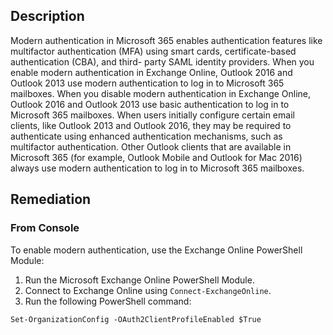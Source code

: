 ## Description

Modern authentication in Microsoft 365 enables authentication features like multifactor authentication (MFA) using smart cards, certificate-based authentication (CBA), and third- party SAML identity providers. When you enable modern authentication in Exchange Online, Outlook 2016 and Outlook 2013 use modern authentication to log in to Microsoft 365 mailboxes. When you disable modern authentication in Exchange Online, Outlook 2016 and Outlook 2013 use basic authentication to log in to Microsoft 365 mailboxes.
When users initially configure certain email clients, like Outlook 2013 and Outlook 2016, they may be required to authenticate using enhanced authentication mechanisms, such as multifactor authentication. Other Outlook clients that are available in Microsoft 365 (for example, Outlook Mobile and Outlook for Mac 2016) always use modern authentication to log in to Microsoft 365 mailboxes.


## Remediation

### From Console

To enable modern authentication, use the Exchange Online PowerShell Module:

1. Run the Microsoft Exchange Online PowerShell Module.
2. Connect to Exchange Online using `Connect-ExchangeOnline`.
3. Run the following PowerShell command:

```
Set-OrganizationConfig -OAuth2ClientProfileEnabled $True
```